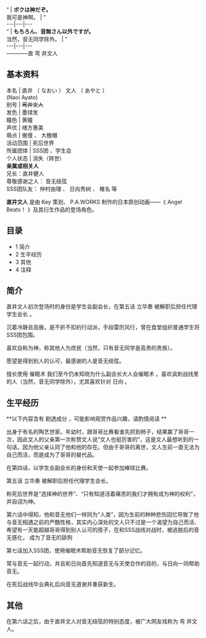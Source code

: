 “  |  **ボクは神だぞ。**   
我可是神啊。  |  ”   
---|---|---  
“  |  **もちろん、音無さん以外ですが。**   
当然，音无同学除外。  |  ”   
---|---|---  
————直  弯  井文人  
  
**基本资料**  
---  
本名  |  直井  （  なおい  ）  文人  （  あやと  ）    
(Naoi Ayato)  
别号  |  ~~弯井文人~~  
发色  |  墨绿发   
瞳色  |  黄瞳   
声优  |  绪方惠美   
萌点  |  傲慢  、  大檐帽   
活动范围  |  死后世界   
所属团体  |  SSS团  、学生会   
个人状态  |  消失（转世）   
**亲属或相关人**  
兄长：直井健人  
尊敬感谢之人：  音无结弦  
SSS团队友：  仲村由理  、  日向秀树  、  椎名  等  
  
**直井文人** 是由  Key  策划、  P.A.WORKS  制作的日本原创动画——《  Angel Beats！  》及其衍生作品的登场角色。

##  目录

  * 1  简介 
  * 2  生平经历 
  * 3  其他 
  * 4  注释 

##  简介

直井文人初次登场时的身份是学生会副会长，在第五话  立华奏  被解职后担任代理  学生会长  。

沉着冷静且高傲，是不折不扣的行动派，手段雷厉风行，曾在食堂组织普通学生将SSS团包围。

喜欢自称为神，称其他人为庶民（当然，只有音无同学是高贵的贵族）。

愿望是得到别人的认可，最感谢的人是音无结弦。

擅长使用  催眠术  我们至今仍未知晓为什么副会长大人会催眠术  。喜欢讽刺战线里的人（当然，音无同学除外），尤其喜欢针对  日向  。

##  生平经历

**以下内容含有 剧透成分  ，可能影响观赏作品兴趣，请酌情阅读 **

出身于有名的陶艺世家。年幼时，跟哥哥比赛看谁先抓到柿子，结果赢了哥哥一次，因此文人的父亲第一次称赞文人说“文人也挺厉害的”，这是文人最想听到的一句话，因为他父亲认同了他和他的存在。但由于哥哥的离世，文人生前一直无法为自己而活，而是成为了哥哥的替代品。

在第四话，以学生会副会长的身份和天使一起参加棒球比赛。

第五话  立华奏  被解职后担任代理学生会长。

称死后世界是“选择神的世界”、“只有知道活着痛苦的我们才拥有成为神的权利”，并自诩为神。

第六话中得知，他和音无他们一样同为“人类”，因为生前的种种悲伤回忆导致了他与音无相遇之前的严酷性格，其实内心深处的文人只不过是一个渴望为自己而活、希望有一天能超越哥哥得到别人认可的孩子，在和SSS战线对战时，被逃脱后的音无感化，
成为了音无的舔狗

第七话加入SSS团，使用催眠术帮助音无恢复了部分记忆。

常与音无一起行动，并且和日向首先知道音无与天使合作的目的，与日向一同帮助音无。

在死后战线毕业典礼后向音无道谢并重获新生。

##  其他

在第六话之后，由于直井文人对音无结弦的特别态度，被广大网友戏称为  弯  井文人。